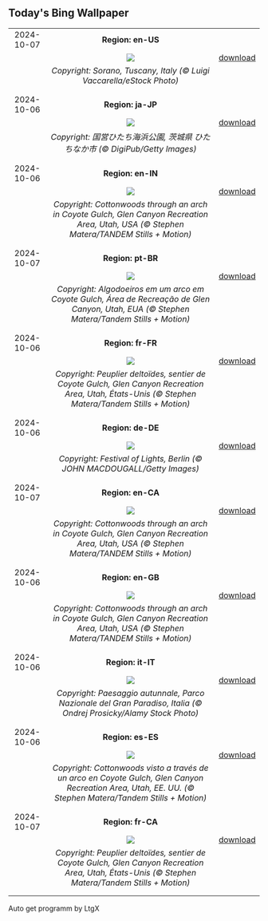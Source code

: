 ## Today's Bing Wallpaper
|      |      |      |
| :----: | :----: | :----: |
|2024-10-07|**Region: en-US**||
||![](https://www.bing.com/th?id=OHR.SoranoItaly_EN-US2208208147_UHD.jpg&pid=hp&w=1152&h=648&rs=1&c=4)| [download](https://www.bing.com/th?id=OHR.SoranoItaly_EN-US2208208147_UHD.jpg)|
||*Copyright: Sorano, Tuscany, Italy (© Luigi Vaccarella/eStock Photo)*
||
|||
|2024-10-06|**Region: ja-JP**||
||![](https://www.bing.com/th?id=OHR.KochiaJapan_JA-JP5196113182_UHD.jpg&pid=hp&w=1152&h=648&rs=1&c=4)| [download](https://www.bing.com/th?id=OHR.KochiaJapan_JA-JP5196113182_UHD.jpg)|
||*Copyright: 国営ひたち海浜公園, 茨城県 ひたちなか市 (© DigiPub/Getty Images)*
||
|||
|2024-10-06|**Region: en-IN**||
||![](https://www.bing.com/th?id=OHR.CoyoteGulch_EN-IN7315826699_UHD.jpg&pid=hp&w=1152&h=648&rs=1&c=4)| [download](https://www.bing.com/th?id=OHR.CoyoteGulch_EN-IN7315826699_UHD.jpg)|
||*Copyright: Cottonwoods through an arch in Coyote Gulch, Glen Canyon Recreation Area, Utah, USA (© Stephen Matera/TANDEM Stills + Motion)*
||
|||
|2024-10-07|**Region: pt-BR**||
||![](https://www.bing.com/th?id=OHR.CoyoteGulch_PT-BR8564618055_UHD.jpg&pid=hp&w=1152&h=648&rs=1&c=4)| [download](https://www.bing.com/th?id=OHR.CoyoteGulch_PT-BR8564618055_UHD.jpg)|
||*Copyright: Algodoeiros em um arco em Coyote Gulch, Área de Recreação de Glen Canyon, Utah, EUA (© Stephen Matera/Tandem Stills + Motion)*
||
|||
|2024-10-06|**Region: fr-FR**||
||![](https://www.bing.com/th?id=OHR.CoyoteGulch_FR-FR9860829479_UHD.jpg&pid=hp&w=1152&h=648&rs=1&c=4)| [download](https://www.bing.com/th?id=OHR.CoyoteGulch_FR-FR9860829479_UHD.jpg)|
||*Copyright: Peuplier deltoïdes, sentier de Coyote Gulch, Glen Canyon Recreation Area, Utah, États-Unis (© Stephen Matera/Tandem Stills + Motion)*
||
|||
|2024-10-06|**Region: de-DE**||
||![](https://www.bing.com/th?id=OHR.BerlinConcertHallFestivalofLights_DE-DE1090691492_UHD.jpg&pid=hp&w=1152&h=648&rs=1&c=4)| [download](https://www.bing.com/th?id=OHR.BerlinConcertHallFestivalofLights_DE-DE1090691492_UHD.jpg)|
||*Copyright: Festival of Lights, Berlin (© JOHN MACDOUGALL/Getty Images)*
||
|||
|2024-10-07|**Region: en-CA**||
||![](https://www.bing.com/th?id=OHR.CoyoteGulch_EN-CA9362587881_UHD.jpg&pid=hp&w=1152&h=648&rs=1&c=4)| [download](https://www.bing.com/th?id=OHR.CoyoteGulch_EN-CA9362587881_UHD.jpg)|
||*Copyright: Cottonwoods through an arch in Coyote Gulch, Glen Canyon Recreation Area, Utah, USA (© Stephen Matera/TANDEM Stills + Motion)*
||
|||
|2024-10-06|**Region: en-GB**||
||![](https://www.bing.com/th?id=OHR.CoyoteGulch_EN-GB6471507229_UHD.jpg&pid=hp&w=1152&h=648&rs=1&c=4)| [download](https://www.bing.com/th?id=OHR.CoyoteGulch_EN-GB6471507229_UHD.jpg)|
||*Copyright: Cottonwoods through an arch in Coyote Gulch, Glen Canyon Recreation Area, Utah, USA (© Stephen Matera/TANDEM Stills + Motion)*
||
|||
|2024-10-06|**Region: it-IT**||
||![](https://www.bing.com/th?id=OHR.ValleAostaGranParadiso_IT-IT5881740566_UHD.jpg&pid=hp&w=1152&h=648&rs=1&c=4)| [download](https://www.bing.com/th?id=OHR.ValleAostaGranParadiso_IT-IT5881740566_UHD.jpg)|
||*Copyright: Paesaggio autunnale, Parco Nazionale del Gran Paradiso, Italia (© Ondrej Prosicky/Alamy Stock Photo)*
||
|||
|2024-10-06|**Region: es-ES**||
||![](https://www.bing.com/th?id=OHR.CoyoteGulch_ES-ES4387990059_UHD.jpg&pid=hp&w=1152&h=648&rs=1&c=4)| [download](https://www.bing.com/th?id=OHR.CoyoteGulch_ES-ES4387990059_UHD.jpg)|
||*Copyright: Cottonwoods visto a través de un arco en Coyote Gulch, Glen Canyon Recreation Area, Utah, EE. UU. (© Stephen Matera/Tandem Stills + Motion)*
||
|||
|2024-10-07|**Region: fr-CA**||
||![](https://www.bing.com/th?id=OHR.CoyoteGulch_FR-CA0897205789_UHD.jpg&pid=hp&w=1152&h=648&rs=1&c=4)| [download](https://www.bing.com/th?id=OHR.CoyoteGulch_FR-CA0897205789_UHD.jpg)|
||*Copyright: Peuplier deltoïdes, sentier de Coyote Gulch, Glen Canyon Recreation Area, Utah, États-Unis (© Stephen Matera/Tandem Stills + Motion)*
||
|||

Auto get programm by LtgX

